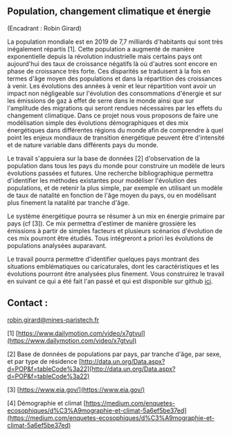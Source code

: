 ## Population, changement climatique et énergie

(Encadrant : Robin Girard)

La population mondiale est en 2019 de 7,7 milliards d'habitants qui sont
très inégalement répartis \[1\]. Cette population a augmenté de manière
exponentielle depuis la révolution industrielle mais certains pays ont
aujourd'hui des taux de croissance négatifs là où d'autres sont encore
en phase de croissance très forte. Ces disparités se traduisent à la
fois en termes d'âge moyen des populations et dans la répartition des
croissances à venir. Les évolutions des années à venir et leur
répartition vont avoir un impact non négligeable sur l'évolution des
consommations d'énergie et sur les émissions de gaz à effet de serre
dans le monde ainsi que sur l'amplitude des migrations qui seront
rendues nécessaires par les effets du changement climatique. Dans ce
projet nous vous proposons de faire une modélisation simple des
évolutions démographiques et des mix énergétiques dans différentes
régions du monde afin de comprendre à quel point les enjeux mondiaux de
transition énergétique peuvent être d'intensité et de nature variable
dans différents pays du monde.

Le travail s'appuiera sur la base de données \[2\] d'observation de la
population dans tous les pays du monde pour construire un modèle de
leurs évolutions passées et futures. Une recherche bibliographique
permettra d'identifier les méthodes existantes pour modéliser
l'évolution des populations, et de retenir la plus simple, par exemple
en utilisant un modèle de taux de natalité en fonction de l'âge moyen du
pays, ou en modélisant plus finement la natalité par tranche d'âge.

Le système énergétique pourra se résumer à un mix en énergie primaire
par pays (cf \[3\]). Ce mix permettra d'estimer de manière grossière les
émissions à partir de simples facteurs et plusieurs scénarios
d'évolution de ces mix pourront être étudiés. Tous intégreront a priori
les évolutions de populations analysées auparavant.

Le travail pourra permettre d'identifier quelques pays montrant des
situations emblématiques ou caricaturales, dont les caractéristiques et
les évolutions pourront être analysées plus finement. Vous construirez
le travail en suivant ce qui a été fait l'an passé et qui est disponible
sur github
[ici](https://github.com/robingirard/PopulationEtEnergie).

## Contact :
[robin.girard\@mines-paristech.fr](mailto:robin.girard@mines-paristech.fr)

\[1\]
[https://www.dailymotion.com/video/x7gtvul](https://www.dailymotion.com/video/x7gtvul)

\[2\] Base de données de populations par pays, par tranche d'âge, par
sexe, et par type de résidence
[http://data.un.org/Data.aspx?d=POP&f=tableCode%3a22](http://data.un.org/Data.aspx?d=POP&f=tableCode%3a22)

\[3\] [https://www.eia.gov/](https://www.eia.gov/)

\[4\] Démographie et climat
[https://medium.com/enquetes-ecosophiques/d%C3%A9mographie-et-climat-5a6ef5be37ed](https://medium.com/enquetes-ecosophiques/d%C3%A9mographie-et-climat-5a6ef5be37ed)
